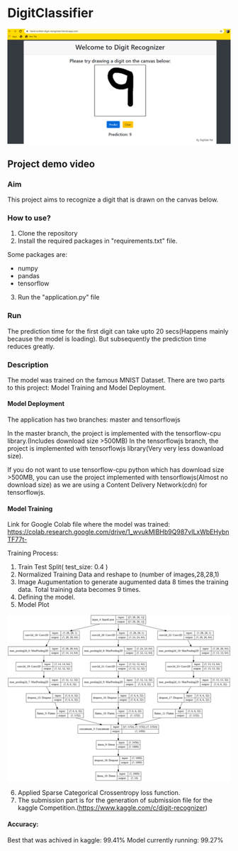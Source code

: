 # DigitClassifier

<img src="https://github.com/rajtilakls2510/DigitClassifier/blob/master/Project%20demo2.png">

## Project demo video


### Aim
This project aims to recognize a digit that is drawn on the canvas below.

### How to use?

1. Clone the repository
2. Install the required packages in "requirements.txt" file. 

Some packages are:

- numpy
- pandas
- tensorflow

3. Run the "application.py" file

### Run
The prediction time for the first digit can take upto 20 secs(Happens mainly because the model is loading). But subsequently the prediction time reduces greatly.

### Description
The model was trained on the famous MNIST Dataset. There are two parts to this project: Model Training and Model Deployment.

#### Model Deployment
The application has two branches: master and tensorflowjs

In the master branch, the project is implemented with the tensorflow-cpu library.(Includes download  size >500MB)
In the tensorflowjs branch, the project is implemented with tensorflowjs library(Very very less dowanload size).

If you do not want to use tensorflow-cpu python which has download size >500MB, you can use the project implemented with tensorflowjs(Almost no download size) as we are using a 
Content Delivery Network(cdn) for tensorflowjs.

#### Model Training

Link for Google Colab file where the model was trained: https://colab.research.google.com/drive/1_wvukMlBHb9Q987vILxWbEHybnTF77t-

Training Process:

1. Train Test Split( test_size: 0.4 )
2. Normalized Training Data and reshape to (number of images,28,28,1)
3. Image Augumentation to generate augumented data 8 times the training data. Total training data becomes 9 times. 
4. Defining the model.
5. Model Plot

<img src="https://github.com/rajtilakls2510/DigitClassifier/blob/master/Model_Architecture.png">

6. Applied Sparse Categorical Crossentropy loss function.
7. The submission part is for the generation of submission file for the kaggle Competition.(https://www.kaggle.com/c/digit-recognizer)

#### Accuracy:

Best that was achived in kaggle: 99.41%
Model currently running: 99.27% 
